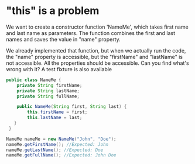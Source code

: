 # "this" is a problem

We want to create a constructor function 'NameMe', which takes first name and last name as parameters. The function combines the first and last names and saves the value in "name" property.

We already implemented that function, but when we actually run the code, the "name" property is accessible, but the "firstName" and "lastName" is not accessible. All the properties should be accessible. Can you find what's wrong with it? A test fixture is also available

```java
public class NameMe {
    private String firstName;
    private String lastName;
    private String fullName;

    public NameMe(String first, String last) {
        this.firstName = first;
        this.lastName = last;
   }
 }

NameMe nameMe = new NameMe("John", "Doe");
nameMe.getFirstName(); //Expected: John
nameMe.getLastName(); //Expected: Doe
nameMe.getFullName(); //Expected: John Doe
```
